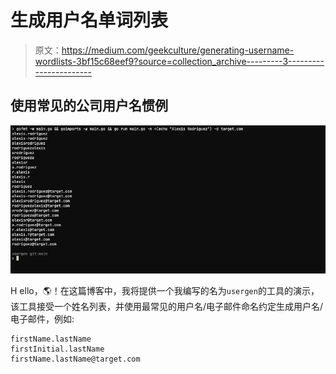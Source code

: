 # 生成用户名单词列表

> 原文：<https://medium.com/geekculture/generating-username-wordlists-3bf15c68eef9?source=collection_archive---------3----------------------->

## 使用常见的公司用户名惯例

![](img/3fc597af9f457a1aa48ac97b90833975.png)

H ello，🌎！在这篇博客中，我将提供一个我编写的名为`usergen`的工具的演示，该工具接受一个姓名列表，并使用最常见的用户名/电子邮件命名约定生成用户名/电子邮件，例如:

```
firstName.lastName
firstInitial.lastName
firstName.lastName@target.com
```